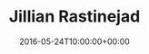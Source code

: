 ---
title: "Jillian Rastinejad"
date: 2016-05-24T10:00:00+00:00
draft: false
image: "https://placekitten.com/303/303"
jobtitle: "Best Jillian"
weight: 9
# promoted: true
layout: team
#linkedinurl: ""
---